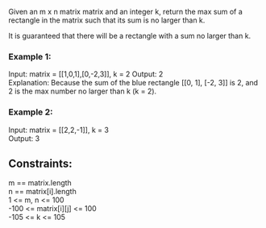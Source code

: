 Given an m x n matrix matrix and an integer k, return the max sum of a rectangle in the matrix such that its sum is no larger than k.

It is guaranteed that there will be a rectangle with a sum no larger than k.  

 

### Example 1:  


Input: matrix = [[1,0,1],[0,-2,3]], k = 2
Output: 2  
Explanation: Because the sum of the blue rectangle [[0, 1], [-2, 3]] is 2, and 2 is the max number no larger than k (k = 2).
### Example 2:  

Input: matrix = [[2,2,-1]],   k = 3  
Output: 3  
 

## Constraints:  

m == matrix.length  
n == matrix[i].length  
1 <= m, n <= 100  
-100 <= matrix[i][j] <= 100  
-105 <= k <= 105  
